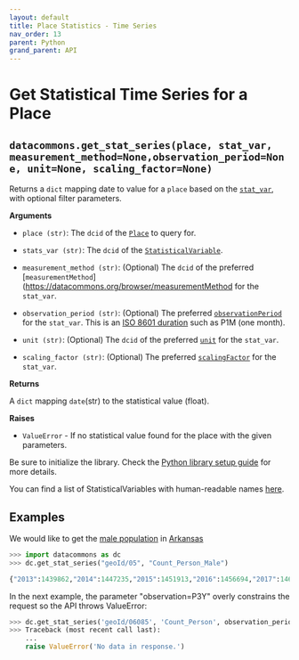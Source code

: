 ```yaml
---
layout: default
title: Place Statistics - Time Series
nav_order: 13
parent: Python
grand_parent: API
---
```


# Get Statistical Time Series for a Place

## `datacommons.get_stat_series(place, stat_var, measurement_method=None,observation_period=None, unit=None, scaling_factor=None)`

Returns a `dict` mapping date to value for a `place` based on the
[`stat_var`](https://datacommons.org/browser/StatisticalVariable), with optional
filter parameters.

**Arguments**

* `place (str)`: The `dcid` of the [`Place`](https://datacommons.org/browser/Place) to query for.

* `stats_var (str)`: The `dcid` of the
  [`StatisticalVariable`](https://datacommons.org/browser/StatisticalVariable).

* `measurement_method (str)`: (Optional) The `dcid` of the preferred [`measurementMethod`](https://datacommons.org/browser/measurementMethod for the `stat_var`.

* `observation_period (str)`: (Optional) The preferred [`observationPeriod`](https://datacommons.org/browser/observationPeriod) for the `stat_var`. This is an [ISO 8601 duration](https://en.wikipedia.org/wiki/ISO_8601#Durations) such as P1M (one month).

* `unit (str)`: (Optional) The `dcid` of the preferred [`unit`](https://datacommons.org/browser/unit) for the `stat_var`.

* `scaling_factor (str)`: (Optional) The preferred [`scalingFactor`](https://datacommons.org/browser/scalingFactor) for the `stat_var`.

**Returns**

 A `dict` mapping `date`(str) to the statistical value (float).

**Raises**

* `ValueError` - If no statistical value found for the place with the given parameters.

Be sure to initialize the library. Check the [Python library setup guide](/api/python/) for more details.

You can find a list of StatisticalVariables with human-readable names [here](/statistical_variables.html).

## Examples

We would like to get the [male population](https://datacommons.org/browser/Count_Person_Male) in [Arkansas](https://datacommons.org/browser/geoId/05)

```python
>>> import datacommons as dc
>>> dc.get_stat_series("geoId/05", "Count_Person_Male")

{"2013":1439862,"2014":1447235,"2015":1451913,"2016":1456694,"2017":1461651,"2018":1468412,"2011":1421287,"2012":1431252}
```

In the next example, the parameter "observation=P3Y" overly constrains the request so the API
throws ValueError:

```python
>>> dc.get_stat_series('geoId/06085', 'Count_Person', observation_period='P3Y')
>>> Traceback (most recent call last):
    ...
    raise ValueError('No data in response.')
```
